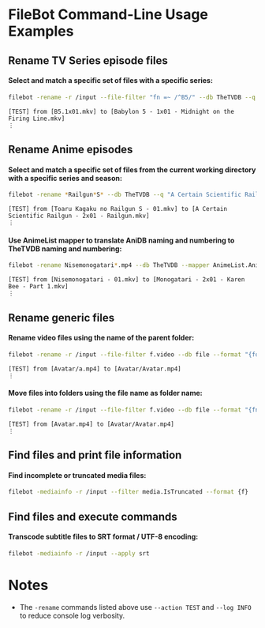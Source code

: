 # FileBot Command-Line Usage Examples


## Rename TV Series episode files


#### Select and match a specific set of files with a specific series:
```sh
filebot -rename -r /input --file-filter "fn =~ /^B5/" --db TheTVDB --q 70726 -non-strict
```
```
[TEST] from [B5.1x01.mkv] to [Babylon 5 - 1x01 - Midnight on the Firing Line.mkv]
⋮
```


## Rename Anime episodes


#### Select and match a specific set of files from the current working directory with a specific series and season:
```sh
filebot -rename *Railgun*S* --db TheTVDB --q "A Certain Scientific Railgun" --filter "s == 2" -non-strict
```
```
[TEST] from [Toaru Kagaku no Railgun S - 01.mkv] to [A Certain Scientific Railgun - 2x01 - Railgun.mkv]
⋮
```

#### Use AnimeList mapper to translate AniDB naming and numbering to TheTVDB naming and numbering:
```sh
filebot -rename Nisemonogatari*.mp4 --db TheTVDB --mapper AnimeList.AniDB -non-strict
```
```
[TEST] from [Nisemonogatari - 01.mkv] to [Monogatari - 2x01 - Karen Bee - Part 1.mkv]
⋮
```


## Rename generic files


#### Rename video files using the name of the parent folder:
```sh
filebot -rename -r /input --file-filter f.video --db file --format "{folder.name}"
```
```
[TEST] from [Avatar/a.mp4] to [Avatar/Avatar.mp4]
⋮
```

#### Move files into folders using the file name as folder name:
```sh
filebot -rename -r /input --file-filter f.video --db file --format "{fn}/{fn}"
```
```
[TEST] from [Avatar.mp4] to [Avatar/Avatar.mp4]
⋮
```


## Find files and print file information


#### Find incomplete or truncated media files:
```sh
filebot -mediainfo -r /input --filter media.IsTruncated --format {f}
```


## Find files and execute commands


#### Transcode subtitle files to SRT format / UTF-8 encoding:
```sh
filebot -mediainfo -r /input --apply srt
```


# Notes

* The `-rename` commands listed above use `--action TEST` and `--log INFO` to reduce console log verbosity.
